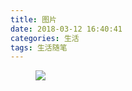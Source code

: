```yaml
---
title: 图片
date: 2018-03-12 16:40:41
categories: 生活
tags: 生活随笔
---
```



<figure>
    <img src="1.png">
</figure> 